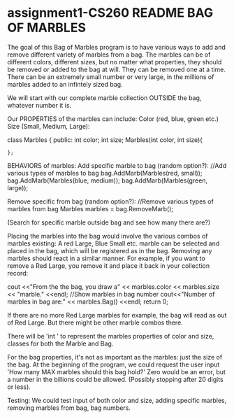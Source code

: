 # assignment1-CS260 README BAG OF MARBLES

The goal of this Bag of Marbles program is to have various ways to add and remove different variety of marbles from a bag. The marbles can be of different colors, different sizes, but no matter what properties, they should be removed or added to the bag at will. They can be removed one at a time. There can be an extremely small number or very large, in the millions of marbles added to an infintely sized bag.

We will start with our complete marble collection OUTSIDE the bag, whatever number it is.

Our PROPERTIES of the marbles can include:
Color (red, blue, green etc.)
Size (Small, Medium, Large):

class Marbles {
public:
    int color;
    int size;
    Marbles(int color, int size){

    };
    

BEHAVIORS of marbles:
Add specific marble to bag (random option?):
//Add various types of marbles to bag
        bag.AddMarb(Marbles(red, small));
        bag.AddMarb(Marbles(blue, medium));
        bag.AddMarb(Marbles(green, large));
        
Remove specific from bag (random option?):
//Remove various types of marbles from bag
        Marbles marbles = bag.RemoveMarb();
        
(Search for specific marble outside bag and see how many there are?)

Placing the marbles into the bag would involve the various combos of marbles existing: A red Large, Blue Small etc. marble can be selected and placed in the bag, which will be registered as in the bag.
Removing any marbles should react in a similar manner. For example, if you want to remove a Red Large, you remove it and place it back in your collection record:

cout <<"From the the bag, you draw a" << marbles.color << marbles.size << "marble." <<endl;
//Show marbles in bag number
        cout<<"Number of marbles in bag are:" << marbles.Bag() <<endl;
        return 0;

If there are no more Red Large marbles for example, the bag will read as out of Red Large. But there might be other marble combos there.

There will be 'int ' to represent the marbles properties of color and size, classes for both the Marble and Bag.  

For the bag properties, it's not as important as the marbles: just the size of the bag.
At the beginning of the program, we could request the user input 'How many MAX marbles should this bag hold?' Zero would be an error, but a number in the billions could be allowed. (Possibly stopping after 20 digits or less).

Testing: We could test input of both color and size, adding specific marbles, removing marbles from bag, bag numbers.
